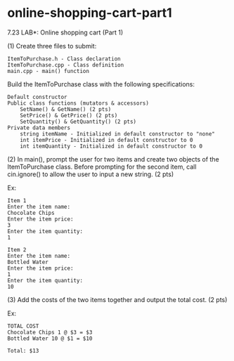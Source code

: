 # online-shopping-cart-part1

7.23 LAB*: Online shopping cart (Part 1)

(1) Create three files to submit:

    ItemToPurchase.h - Class declaration
    ItemToPurchase.cpp - Class definition
    main.cpp - main() function

Build the ItemToPurchase class with the following specifications:

    Default constructor
    Public class functions (mutators & accessors)
        SetName() & GetName() (2 pts)
        SetPrice() & GetPrice() (2 pts)
        SetQuantity() & GetQuantity() (2 pts)
    Private data members
        string itemName - Initialized in default constructor to "none"
        int itemPrice - Initialized in default constructor to 0
        int itemQuantity - Initialized in default constructor to 0

(2) In main(), prompt the user for two items and create two objects of the ItemToPurchase class. Before prompting for the second item, call cin.ignore() to allow the user to input a new string. (2 pts)

Ex:

    Item 1
    Enter the item name:
    Chocolate Chips
    Enter the item price:
    3
    Enter the item quantity:
    1

    Item 2
    Enter the item name:
    Bottled Water
    Enter the item price:
    1
    Enter the item quantity:
    10


(3) Add the costs of the two items together and output the total cost. (2 pts)

Ex:

    TOTAL COST
    Chocolate Chips 1 @ $3 = $3
    Bottled Water 10 @ $1 = $10

    Total: $13
